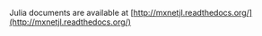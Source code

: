 
Julia documents are available at [http://mxnetjl.readthedocs.org/](http://mxnetjl.readthedocs.org/)
